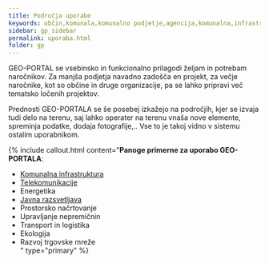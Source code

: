 ```yaml
---
title: Področja uporabe
keywords: občin,komunala,komunalno podjetje,agencija,komunalna,infrastruktura,telekomunikacije,elektro,plin,energetika,javna razsvetljava,prostorsko načrtovanje,okolje,prostor,nepremičnin,ekologija,trgovska mreža,prodaja,marketing
sidebar: gp_sidebar
permalink: uporaba.html
folder: gp
---
```


GEO-PORTAL se vsebinsko in funkcionalno prilagodi željam in potrebam naročnikov. Za manjša podjetja navadno zadošča en projekt,
za večje naročnike, kot so občine in druge organizacije, pa se lahko pripravi več tematsko ločenih projektov.

Prednosti GEO-PORTALA se še posebej izkažejo na področjih, kjer se izvaja tudi delo na terenu, saj lahko operater na 
terenu vnaša nove elemente, spreminja podatke, dodaja fotografije,.. Vse to je takoj vidno v sistemu ostalim uporabnikom.

{% include callout.html content="**Panoge primerne za uporabo GEO-PORTALA**:<br/>
- [Komunalna infrastruktura](tag_komunala.html)<br/>
- [Telekomunikacije](tag_telekomunikacije.html)<br/>
- Energetika<br/>
- [Javna razsvetljava](tag_javna_razsvetljava)<br/>
- Prostorsko načrtovanje<br/>
- Upravljanje nepremičnin<br/>
- Transport in logistika<br/>
- Ekologija<br/>
- Razvoj trgovske mreže<br/>
" type="primary" %} 